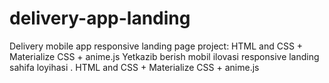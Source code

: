 # delivery-app-landing
Delivery mobile app responsive landing page project:
HTML and CSS + Materialize CSS + anime.js 
Yetkazib berish mobil ilovasi responsive landing sahifa loyihasi .
HTML and CSS + Materialize CSS + anime.js 
